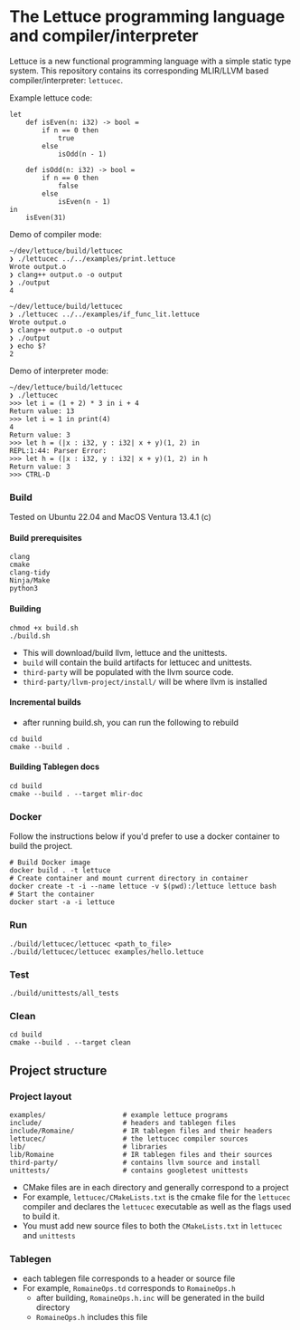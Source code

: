 # The Lettuce programming language and compiler/interpreter

Lettuce is a new functional programming language with a simple static type system. This repository contains its corresponding MLIR/LLVM based compiler/interpreter: `lettucec`.

Example lettuce code:

```
let
    def isEven(n: i32) -> bool =
        if n == 0 then
            true
        else
            isOdd(n - 1)

    def isOdd(n: i32) -> bool =
        if n == 0 then
            false
        else
            isEven(n - 1)
in
    isEven(31)
```

Demo of compiler mode:

```
~/dev/lettuce/build/lettucec
❯ ./lettucec ../../examples/print.lettuce
Wrote output.o
❯ clang++ output.o -o output
❯ ./output
4

~/dev/lettuce/build/lettucec
❯ ./lettucec ../../examples/if_func_lit.lettuce
Wrote output.o
❯ clang++ output.o -o output
❯ ./output
❯ echo $?
2
```

Demo of interpreter mode:

```
~/dev/lettuce/build/lettucec
❯ ./lettucec
>>> let i = (1 + 2) * 3 in i + 4
Return value: 13
>>> let i = 1 in print(4)
4
Return value: 3
>>> let h = (|x : i32, y : i32| x + y)(1, 2) in
REPL:1:44: Parser Error:
>>> let h = (|x : i32, y : i32| x + y)(1, 2) in h
Return value: 3
>>> CTRL-D
```

### Build

Tested on Ubuntu 22.04 and MacOS Ventura 13.4.1 (c)

#### Build prerequisites

```
clang
cmake
clang-tidy
Ninja/Make
python3
```

#### Building

```
chmod +x build.sh
./build.sh
```

- This will download/build llvm, lettuce and the unittests.
- `build` will contain the build artifacts for lettucec and unittests.
- `third-party` will be populated with the llvm source code.
- `third-party/llvm-project/install/` will be where llvm is installed

#### Incremental builds

- after running build.sh, you can run the following to rebuild

```
cd build
cmake --build .
```

#### Building Tablegen docs

```
cd build
cmake --build . --target mlir-doc
```

### Docker

Follow the instructions below if you'd prefer to use a docker container to build the project.

```
# Build Docker image
docker build . -t lettuce
# Create container and mount current directory in container
docker create -t -i --name lettuce -v $(pwd):/lettuce lettuce bash
# Start the container
docker start -a -i lettuce

```

### Run

```
./build/lettucec/lettucec <path_to_file>
./build/lettucec/lettucec examples/hello.lettuce
```

### Test

```
./build/unittests/all_tests
```

### Clean

```
cd build
cmake --build . --target clean
```

## Project structure

### Project layout

```
examples/                   # example lettuce programs
include/                    # headers and tablegen files
include/Romaine/            # IR tablegen files and their headers
lettucec/                   # the lettucec compiler sources
lib/                        # libraries
lib/Romaine                 # IR tablegen files and their sources
third-party/                # contains llvm source and install
unittests/                  # contains googletest unittests
```

- CMake files are in each directory and generally correspond to a project
- For example, `lettucec/CMakeLists.txt` is the cmake file for the `lettucec` compiler and declares
  the `lettucec` executable as well as the flags used to build it.
- You must add new source files to both the `CMakeLists.txt` in `lettucec` and `unittests`

### Tablegen

- each tablegen file corresponds to a header or source file
- For example, `RomaineOps.td` corresponds to `RomaineOps.h`
  - after building, `RomaineOps.h.inc` will be generated in the build directory
  - `RomaineOps.h` includes this file
